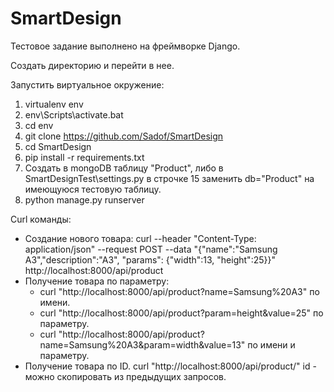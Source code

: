 # SmartDesign

Тестовое задание выполнено на фреймворке Django.

Создать директорию и перейти в нее.

Запустить виртуальное окружение:
1) virtualenv env
2) env\Scripts\activate.bat
3) cd env
4) git clone https://github.com/Sadof/SmartDesign
5) cd SmartDesign
6) pip install -r requirements.txt
7) Создать в mongoDB таблицу "Product", либо в SmartDesignTest\settings.py в строчке 15 заменить db="Product" на имеющуюся тестовую таблицу.
8) python manage.py runserver

Curl команды:
* Создание нового товара: 
curl --header "Content-Type: application/json" --request POST --data "{\"name\":\"Samsung A3\",\"description\":\"A3\", \"params\": {\"width\":13, \"height\":25}}" http://localhost:8000/api/product
* Получение товара по параметру:
  * curl "http://localhost:8000/api/product?name=Samsung%20A3" по имени.
  * curl "http://localhost:8000/api/product?param=height&value=25" по параметру.
  * curl "http://localhost:8000/api/product?name=Samsung%20A3&param=width&value=13" по имени и параметру.
* Получение товара по ID.
curl "http://localhost:8000/api/product/<id>" id - можно скопировать из предыдущих запросов. 
